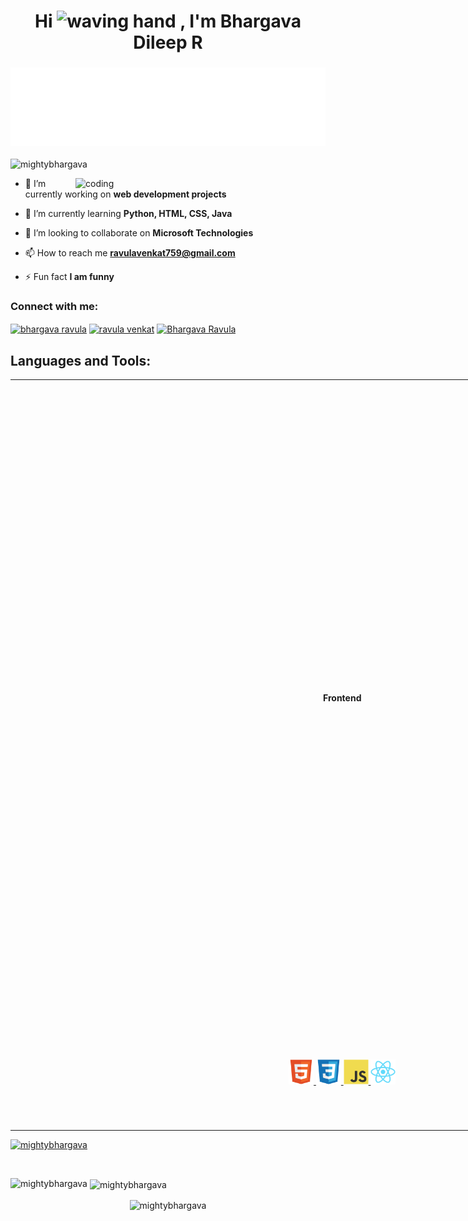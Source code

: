 <h1 align="center">
  Hi <img src="https://em-content.zobj.net/source/animated-noto-color-emoji/356/waving-hand_1f44b.gif" alt="waving hand" width="40" height="40" /> , I'm Bhargava Dileep R
</h1>

<h3 align="center">
  <img src="https://raw.githubusercontent.com/MightyBhargava/svg-hosting/main/rotating-text.svg" alt="Rotating Text">
</h3>

<p align="left">
  <img src="https://komarev.com/ghpvc/?username=mightybhargava&label=Profile%20views&color=0e75b6&style=flat" alt="mightybhargava" />
</p>

<img align="right" alt="coding" width="400" src="https://cdn.dribbble.com/users/1732368/screenshots/6553872/web_developer.gif">

- 🔭 I’m currently working on **web development projects**

- 🌱 I’m currently learning **Python, HTML, CSS, Java**

- 👯 I’m looking to collaborate on **Microsoft Technologies**

- 📫 How to reach me **ravulavenkat759@gmail.com**

- ⚡ Fun fact **I am funny**

<h3 align="left">Connect with me:</h3>


<p align="left">
  <a href="https://www.linkedin.com/in/bhargava-ravula-32132a314/" target="blank"><img align="center" src="https://raw.githubusercontent.com/rahuldkjain/github-profile-readme-generator/master/src/images/icons/Social/linked-in-alt.svg" alt="bhargava ravula" height="30" width="30" /></a>
  <a href="https://www.leetcode.com/ravulavenkat" target="blank"><img align="center" src="https://raw.githubusercontent.com/rahuldkjain/github-profile-readme-generator/master/src/images/icons/Social/leet-code.svg" alt="ravula venkat" height="30" width="30" /></a>
  <a href="https://www.kaggle.com/" target="blank"><img align="center" src="https://www.vectorlogo.zone/logos/kaggle/kaggle-icon.svg" alt="Bhargava Ravula" height="30" width="30" /> </a>
</p>


## Languages and Tools:

<table style="width:500%; border-collapse:collapse;">
  <tr>
    <th style="text-align:center; padding: 500px;">Frontend</th>
    <th style="text-align:center; padding: 500px;">Backend</th>
    <th style="text-align:center; padding: 500px;">Databases</th>
  </tr>
  <tr>
    <td align="center" style="padding: 70px;">
      <a href="https://www.w3schools.com/html/" target="_blank" rel="noreferrer">
        <img src="https://raw.githubusercontent.com/devicons/devicon/master/icons/html5/html5-original.svg" alt="HTML5" width="40" height="40"/>
      </a>
      <a href="https://www.w3schools.com/css/" target="_blank" rel="noreferrer">
        <img src="https://raw.githubusercontent.com/devicons/devicon/master/icons/css3/css3-original.svg" alt="CSS3" width="40" height="40"/>
      </a>
      <a href="https://developer.mozilla.org/en-US/docs/Web/JavaScript" target="_blank" rel="noreferrer">
        <img src="https://raw.githubusercontent.com/devicons/devicon/master/icons/javascript/javascript-original.svg" alt="JavaScript" width="40" height="40"/>
      </a>
      <a href="https://reactjs.org/" target="_blank" rel="noreferrer">
        <img src="https://raw.githubusercontent.com/devicons/devicon/master/icons/react/react-original.svg" alt="React" width="40" height="40"/>
      </a>
    </td>
    <td align="center" style="padding: 70px;">
      <a href="https://www.java.com" target="_blank" rel="noreferrer">
        <img src="https://raw.githubusercontent.com/devicons/devicon/master/icons/java/java-original.svg" alt="Java" width="40" height="40"/>
      </a>
      <a href="https://nodejs.org" target="_blank" rel="noreferrer">
        <img src="https://raw.githubusercontent.com/devicons/devicon/master/icons/nodejs/nodejs-original.svg" alt="Node.js" width="40" height="40"/>
      </a>
      <a href="https://www.php.net" target="_blank" rel="noreferrer">
        <img src="https://raw.githubusercontent.com/devicons/devicon/master/icons/php/php-original.svg" alt="PHP" width="40" height="40"/>
      </a>
      <a href="https://www.djangoproject.com/" target="_blank" rel="noreferrer">
        <img src="https://cdn.worldvectorlogo.com/logos/django.svg" alt="Django" width="40" height="40"/>
      </a>
    </td>
    <td align="center" style="padding: 70px;">
      <a href="https://www.mysql.com/" target="_blank" rel="noreferrer">
        <img src="https://raw.githubusercontent.com/devicons/devicon/master/icons/mysql/mysql-original.svg" alt="MySQL" width="40" height="40"/>
      </a>
      <a href="https://www.postgresql.org" target="_blank" rel="noreferrer">
        <img src="https://raw.githubusercontent.com/devicons/devicon/master/icons/postgresql/postgresql-original.svg" alt="PostgreSQL" width="40" height="40"/>
      </a>
      <a href="https://www.microsoft.com/en-us/sql-server" target="_blank" rel="noreferrer">
        <img src="https://www.svgrepo.com/show/303229/microsoft-sql-server-logo.svg" alt="SQL Server" width="40" height="40"/>
      </a>
    </td>
  </tr>
</table>




<p align="left" style="size: 70px;">
  <a href="https://github.com/ryo-ma/github-profile-trophy"><img src="https://github-profile-trophy.vercel.app/?username=mightybhargava" alt="mightybhargava" /></a>
</p>

<p align="right">
  <a href="https://twitter.com/" target="blank"><img src="https://img.shields.io/twitter/follow/?logo=twitter&style=for-the-badge" alt="" /></a>
</p>

<p>
  <img align="left" src="https://github-readme-stats.vercel.app/api/top-langs?username=mightybhargava&show_icons=true&locale=en&layout=compact" alt="mightybhargava" />
</p>

<p>&nbsp;<img align="center" src="https://github-readme-stats.vercel.app/api?username=mightybhargava&show_icons=true&locale=en" alt="mightybhargava" /></p>

<p align="center"><img align="center" src="https://github-readme-streak-stats.herokuapp.com/?user=mightybhargava&" alt="mightybhargava" /></p>

